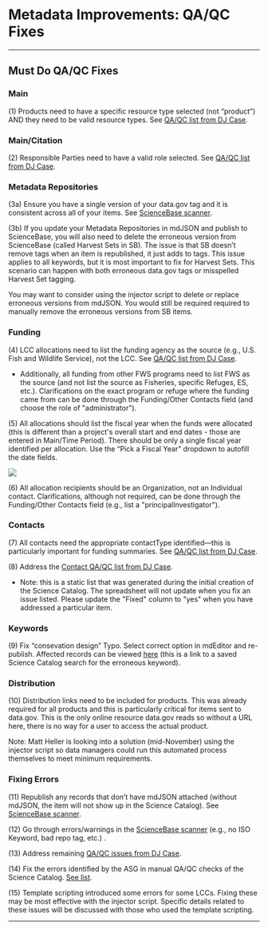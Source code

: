# Metadata Improvements: QA/QC Fixes

---

## Must Do QA/QC Fixes

### Main

\(1\) Products need to have a specific resource type selected \(not “product”\) AND they need to be valid resource types. See [QA/QC list from DJ Case](https://lccnetwork.org/science-catalog/api/item/qaqcIssues).

### Main/Citation

\(2\) Responsible Parties need to have a valid role selected. See [QA/QC list from DJ Case](https://lccnetwork.org/science-catalog/api/item/qaqcIssues).

### Metadata Repositories

\(3a\) Ensure you have a single version of your data.gov tag and it is consistent across all of your items. See [ScienceBase scanner](http://calcommons.info/sb2/scansb.php).

\(3b\) If you update your Metadata Repositories in mdJSON and publish to ScienceBase, you will also need to delete the erroneous version from ScienceBase \(called Harvest Sets in SB\). The issue is that SB doesn’t remove tags when an item is republished, it just adds to tags. This issue applies to all keywords, but it is most important to fix for Harvest Sets. This scenario can happen with both erroneous data.gov tags or misspelled Harvest Set tagging.

You may want to consider using the injector script to delete or replace erroneous versions from mdJSON. You would still be required required to manually remove the erroneous versions from SB items.

### Funding

\(4\) LCC allocations need to list the funding agency as the source \(e.g., U.S. Fish and Wildlife Service\), not the LCC. See [QA/QC list from DJ Case](https://lccnetwork.org/science-catalog/api/item/qaqcIssues).

* Additionally, all funding from other FWS programs need to list FWS as the source \(and not list the source as Fisheries, specific Refuges, ES, etc.\). Clarifications on the exact program or refuge where the funding came from can be done through the Funding/Other Contacts field \(and choose the role of "administrator"\).

\(5\) All allocations should list the fiscal year when the funds were allocated \(this is different than a project's overall start and end dates - those are entered in Main/Time Period\). There should be only a single fiscal year identified per allocation. Use the “Pick a Fiscal Year” dropdown to autofill the date fields.

![](https://lh4.googleusercontent.com/HhhIrQf8mZVYMVYCcBX2KtZcRZCDYN20n2gPTDvnm_NBEkeHUc2J9VLiXuIObjSAuXkPbB3Vx-b9CJsKyvxKhZtFJqBQzMLY1GsVAJSSMhhBwMOmDP1zZZxqe2F-caBONgQJEm-o)

\(6\) All allocation recipients should be an Organization, not an Individual contact. Clarifications, although not required, can be done through the Funding/Other Contacts field \(e.g., list a "principalInvestigator"\).

### Contacts

\(7\) All contacts need the appropriate contactType identified—this is particularly important for funding summaries. See [QA/QC list from DJ Case](https://lccnetwork.org/science-catalog/api/item/qaqcIssues).

\(8\) Address the [Contact QA/QC list from DJ Case](https://drive.google.com/open?id=1eUeDjCFpLIiVksmkmzL7-BoBr8ai8rl09FBDIh7Xe3w).

* Note: this is a static list that was generated during the initial creation of the Science Catalog. The spreadsheet will not update when you fix an issue listed. Please update the "Fixed" column to "yes" when you have addressed a particular item.

### Keywords

\(9\) Fix “consevation design” Typo. Select correct option in mdEditor and re-publish. Affected records can be viewed [here](https://lccnetwork.org/catalog#/eJxlT7GOwjAM/ZXIqlSQEOLWbohbEAMDI2LwJaayzjglCQWu6r9fgjpwus3vPfs9vwFaUgoo0AzwTc+7Dy6WWXzLFmXfZTH5AA2gOliADZwoMEJzHKBHuVGWNl4j9ZjYq3EUuVUYT+O4gMp6TcG/3Kue6Z6XE34JZaeqw5YO/JMNPlarCW/V0QOaAqMP6ZMD2WJb8qOFiV5nri/BkS+d8JnJLcVaKIlnlvzgH80oGb2JmFzBzN5uUGQ3dTZ0NfX/HvUcxl+N0GTK) \(this is a link to a saved Science Catalog search for the erroneous keyword\).

### Distribution

\(10\) Distribution links need to be included for products. This was already required for all products and this is particularly critical for items sent to data.gov. This is the only online resource data.gov reads so without a URL here, there is no way for a user to access the actual product.

Note: Matt Heller is looking into a solution \(mid-November\) using the injector script so data managers could run this automated process themselves to meet minimum requirements.

### Fixing Errors

\(11\) Republish any records that don’t have mdJSON attached \(without mdJSON, the item will not show up in the Science Catalog\). See [ScienceBase scanner](http://calcommons.info/sb2/scansb.php).

\(12\) Go through errors/warnings in the [ScienceBase scanner](http://calcommons.info/sb2/scansb.php) \(e.g., no ISO Keyword, bad repo tag, etc.\) .

\(13\) Address remaining [QA/QC issues from DJ Case](https://lccnetwork.org/science-catalog/api/item/qaqcIssues).

(14) Fix the errors identified by the ASG in manual QA/QC checks of the Science Catalog. [See list](https://docs.google.com/spreadsheets/d/1eUeDjCFpLIiVksmkmzL7-BoBr8ai8rl09FBDIh7Xe3w/edit#gid=117396702).

\(15\) Template scripting introduced some errors for some LCCs. Fixing these may be most effective with the injector script. Specific details related to these issues will be discussed with those who used the template scripting.

---



